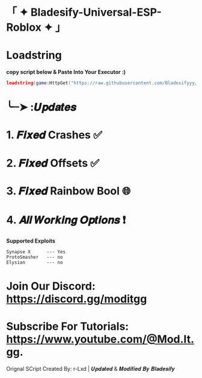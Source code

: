 # 「 ✦ Bladesify-Universal-ESP-Roblox ✦ 」
# Loadstring
__copy script below & Paste Into Your Executor :)__
 ```lua
loadstring(game:HttpGet("https://raw.githubusercontent.com/Bladesifyyy/Bladesify-Universal-ESP-Roblox/Updates/Lua.Script", true))() 
```
# ╰┈➤   :𝑼𝒑𝒅𝒂𝒕𝒆𝒔
# 1. 𝑭𝒊𝒙𝒆𝒅 Crashes ✅
# 2. 𝑭𝒊𝒙𝒆𝒅 Offsets ✅
# 3. 𝑭𝒊𝒙𝒆𝒅 Rainbow Bool 🌐
# 4. 𝑨𝒍𝒍 𝑾𝒐𝒓𝒌𝒊𝒏𝒈 𝑶𝒑𝒕𝒊𝒐𝒏𝒔 ❗
__Supported Exploits__
```Rb
Synapse X      --- Yes
ProtoSmasher   --- no
Elysian        --- no
```
# Join Our Discord: https://discord.gg/moditgg
# Subscribe For Tutorials: https://www.youtube.com/@Mod.It.gg.

Orignal SCript Created By: r-Lxd | 𝑼𝒑𝒅𝒂𝒕𝒆𝒅 & 𝑴𝒐𝒅𝒊𝒇𝒊𝒆𝒅 𝑩𝒚 𝑩𝒍𝒂𝒅𝒆𝒔𝒊𝒇𝒚
